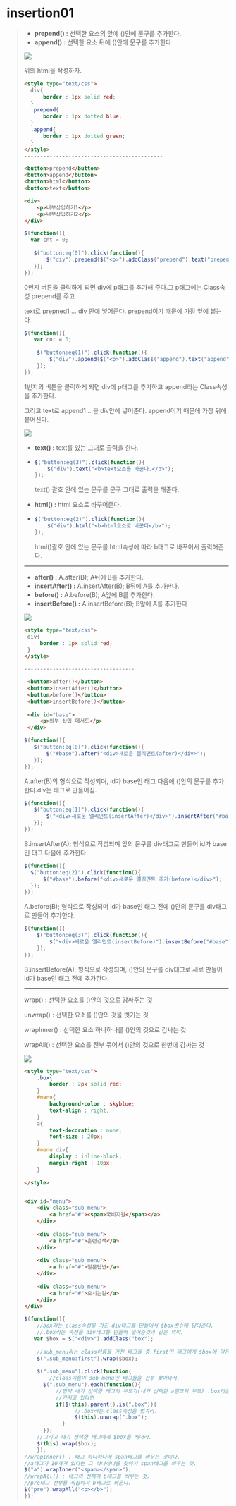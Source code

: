 # insertion01

> - **prepend() :** 선택한 요소의 앞에 ()안에 문구를 추가한다.
> - **append() :** 선택한 요소 뒤에 ()안에 문구를 추가한다
>
>  
>
>  ![](https://postfiles.pstatic.net/MjAyMDA2MjFfMjIx/MDAxNTkyNzE1NTU2ODg2.ZhbiIU2SsDqoqptJvf74qw6LxvsjJ7QoPzTkm9UtQt4g.SM4OhnZ4ZBMvATWiaDPwA96DBEekM--uZde3ZU2YCVgg.PNG.rgusqls/image.png?type=w773)
>
>  위의 html을 작성하자.
>
> ```html
> <style type="text/css">
> 	div{
> 		border : 1px solid red;
> 	}
> 	.prepend{
> 		border : 1px dotted blue;
> 	}
> 	.append{
> 		border : 1px dotted green;
> 	}
> </style>
> --------------------------------------------
> 
> <button>prepend</button>
> <button>append</button>
> <button>html</button>
> <button>text</button>
> 
> <div>
>     <p>내부삽입하기1</p>
>     <p>내부삽입하기2</p>
> </div>
> ```
>
> 
>
>  ```javascript
> $(function(){
>    var cnt = 0;
>     
>     $("button:eq(0)").click(function(){
>         $("div").prepend($("<p>").addClass("prepend").text("prepend"+(cnt++)));
>     });
> });
>  ```
>
> 0번지 버튼을 클릭하게 되면 div에 p태그를 추가해 준다.그 p태그에는 Class속성 prepend를 주고
>
> text로 prepned1 ... div 안에 넣어준다. prepend이기 때문에 가장 앞에 붙는다.
>
>  
>
> ```javascript
> $(function(){
>    var cnt = 0;
>     
>     $("button:eq(1)").click(function(){
>         $("div").append($("<p>").addClass("append").text("append"+(cnt++)));
>     });
> });
> ```
>
> 1번지의 버튼을 클릭하게 되면 div에 p태그를 추가하고 append라는 Class속성을 추가한다.
>
> 그리고 text로 append1 ...을 div안에 넣어준다. append이기 때문에 가장 뒤에 붙어진다.
>
>  
>
>  ![](https://postfiles.pstatic.net/MjAyMDA2MjFfMjU5/MDAxNTkyNzE2NjUzMDk4.4zljC5H1hXq6vsrrS-5T6tKEYSbtsYl9GnU70vIDipgg.ujbX-0RulPoqOch2ojiEwf2lfj1sIq-7Qyt-GAzSihkg.PNG.rgusqls/image.png?type=w773)
>
>  
>
> - **text() :** text를 있는 그대로 출력을 한다.
>
> - ```javascript
>   $("button:eq(3)").click(function(){
>       $("div").text("<b>text요소를 바꾼다.</b>");
>   });
>   ```
>
>   text() 괄호 안에 있는 문구를 문구 그대로 출력을 해준다.
>
>    
>
> - **html() :** html 요소로 바꾸어준다.
>
> - ```javascript
>   $("button:eq(2)").click(function(){
>       $("div").html("<b>html요소로 바꾼다</b>");
>   });
>   ```
>
>   html()괄호 안에 있는 문구를 html속성에 따라 b태그로 바꾸어서 출력해준다.
>
> -------------
>
>  
>
> - **after() :** A.after(B); A뒤에 B를 추가한다.
> - **insertAfter() :** A.insertAfter(B); B뒤에 A를 추가한다.
> - **before() :** A.before(B); A앞에 B를 추가한다.
> - **insertBefore() :** A.insertBefore(B); B앞에 A를 추가한다
>
>  
>
>  ![](https://postfiles.pstatic.net/MjAyMDA2MjFfMTI2/MDAxNTkyNzE3NTM4NTc5.3c9nuYeDMJ2w4iU7TU1CahpLksdFdfe5Ytw1mrp0qYkg.2MN7TDVELx7xp-h4ZbecTVc80F-Wzf1BAjPtWpzQEl0g.PNG.rgusqls/image.png?type=w773)
>
>  
>
>  ```html
> <style type="text/css">
> 	div{
> 		border : 1px solid red;
> 	}
> </style>
> 
> -----------------------------------
> 
> 	<button>after()</button>
> 	<button>insertAfter()</button>
> 	<button>before()</button>
> 	<button>insertBefore()</button>
> 	
> 	<div id="base">
> 		<p>외부 삽입 메서드</p>
> 	</div>
>  ```
>
> 
>
> ```javascript
> $(function(){
>    $("button:eq(0)").click(function(){
>        $("#base").after("<div>새로운 엘리먼트(after)</div>");
>    }); 
> });
> ```
>
> A.after(B)의 형식으로 작성되며, id가 base인 태그 다음에 ()안의 문구를 추가한다.div는 태그로 만들어짐.
>
>  
>
> ```javascript
> $(function(){
>    $("button:eq(1)").click(function(){
>        $("<div>새로운 앨리먼트(insertAfter)</div>").insertAfter("#base");
>    }); 
> });
> ```
>
> B.insertAfter(A); 형식으로 작성되며 앞의 문구를 div태그로 만들어 id가 base인 태그 다음에 추가한다.
>
>  
>
>  ```javascript
> $(function(){
>    $("button:eq(2)").click(function(){
>        $("#base").before("<div>새로운 앨리먼트 추가(before)</div>");
>    }); 
> });
>  ```
>
> A.before(B); 형식으로 작성되며 id가 base인 태그 전에 ()안의 문구를 div태그로 만들어 추가한다.
>
>  
>
> ```javascript
> $(function(){
>     $("button:eq(3)").click(function(){
>         $("<div>새로운 앨리먼트(insertBefore)").insertBefore("#base");  
>     });
> });
> ```
>
> B.insertBefore(A); 형식으로 작성되며, ()안의 문구를 div태그로 새로 만들어 id가 base인 태그 전에 추가한다.
>
> ---------------------
>
>   
>
>  wrap() : 선택한 요소를 ()안의 것으로 감싸주는 것
>
> unwrap() : 선택한 요소를 ()안의 것을 벗기는 것
>
> wrapInner() : 선택한 요소 하나하나를 ()안의 것으로 감싸는 것
>
> wrapAll() : 선택한 요소를 전부 묶어서 ()안의 것으로 한번에 감싸는 것
>
>  
>
> 
>
>  
>
> ![](https://postfiles.pstatic.net/MjAyMDA2MjFfMTQ1/MDAxNTkyNzE4NTAzMDky.0LZpYEqEJcYjb3VOg-9lGGEisM_Wm00a6V3gGsbwJvYg.AiAeIPAFiyYeBHlbvRRHGLM6thuB5Il83Y8N9cTAciUg.PNG.rgusqls/image.png?type=w773)
>
>   
>
> ```html
> <style type="text/css">
>     .box{
>         border : 2px solid red;
>     }
>     #menu{
>         background-color : skyblue;
>         text-align : right;
>     }
>     a{
>         text-decoration : none;
>         font-size : 20px;
>     }
>     #menu div{
>         display : inline-block;
>         margin-right : 10px;
>     }
>     
> </style>
> 
> 
> <div id="menu">
>     <div class="sub_menu">
>         <a href="#"><span>국비지원</span></a>
>     </div>
>     
>     <div class="sub_menu">
>         <a href="#">훈련검색</a>
>     </div>
>     
>     <div class="sub_menu">
>         <a href="#">질문답변</a>
>     </div>
>     
>     <div class="sub_menu">
>         <a href="#">오시는길</a>
>     </div>
> </div>
> ```
>
> ```javascript
> $(function(){
>     //box라는 class속성을 가진 div태그를 만들어서 $box변수에 담아준다.
>     //.box라는 속성을 div태그를 만들어 넣어준것과 같은 의미.
>    var $box = $("<div>").addClass("box"); 
>     
>     //sub_menu라는 class이름을 가진 태그들 중 first인 태그에게 $box에 담은 div태그를 씌운다.
>     $(".sub_menu:first").wrap($box);
>     
>     $(".sub_menu").click(function{
>         //class이름이 sub_menu인 태그들을 전부 찾아와서,
>     	$(".sub_menu").each(function(){
>         	//만약 내가 선택한 태그의 부모가(내가 선택한 a링크의 부모) .box라는 class속성을
>         	//가지고 있다면
>         	if($(this).parent().is(".box")){
>                 //.box라는 class속성을 벗겨라.
>                 $(this).unwrap(".box");
>             }
>     	});
>     //그리고 내가 선택한 태그에게 $box를 씌어라.
>     $(this).wrap($box);
>     });
> //wrapInner() : 태그 하나하나에 span태그를 씌우는 것이다.
> //a태그가 10개가 있다면 그 하나하나를 찾아서 span태그를 씌우는 것.
> $("a").wrapInner("<span></span>");
> //wrapAll() : 태그의 전체에 b태그를 씌우는 것.
> //pre태그 전부를 싸잡아서 b태그로 씌운다.
> $("pre").wrapAll("<b></b>");
> });
> ```
>
> 
>
>  
>
>  
>
>  
>
> 